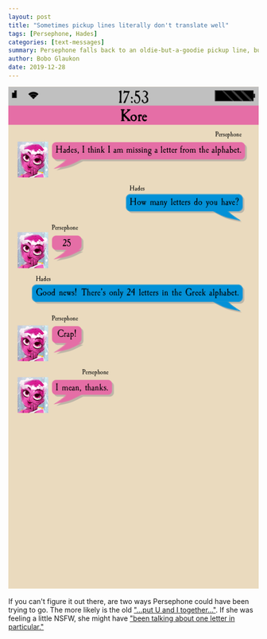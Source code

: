 ```yaml
---
layout: post
title: "Sometimes pickup lines literally don't translate well"
tags: [Persephone, Hades]
categories: [text-messages]
summary: Persephone falls back to an oldie-but-a-goodie pickup line, but it just doesn't work in Olympus
author: Bobo Glaukon
date: 2019-12-28
---
```


![The Greek alphabet is not as long](/assets/img/letters.png)

If you can't figure it out there, are two ways Persephone could have been trying to go. The more likely is the old ["&hellip;put U and I together&hellip;"](https://knowyourmeme.com/photos/1305451-sounds-good-doesnt-work). If she was feeling a little NSFW, she might have ["been talking about one letter in particular."](https://knowyourmeme.com/search?context=images&q=%27I%27ll+give+you+the+D+later%27)


